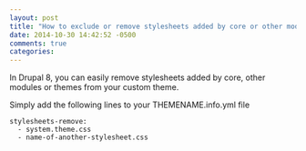 ```yaml
---
layout: post
title: "How to exclude or remove stylesheets added by core or other modules"
date: 2014-10-30 14:42:52 -0500
comments: true
categories: 
---
```


In Drupal 8, you can easily remove stylesheets added by core, other modules or themes from your custom theme.

Simply add the following lines to your THEMENAME.info.yml file

```
stylesheets-remove:
  - system.theme.css
  - name-of-another-stylesheet.css
```
